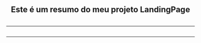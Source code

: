 <h2 align="center"> Este é um resumo do meu projeto LandingPage</h2>

<img src="https://i.imgur.com/u4Q0Qyo.png" alt="">
<br>
<hr>
<img src="https://i.imgur.com/9Pgu2yp.png" alt="">
<br>
<hr>
<img src="https://i.imgur.com/Mb7odQv.png" alt="">
